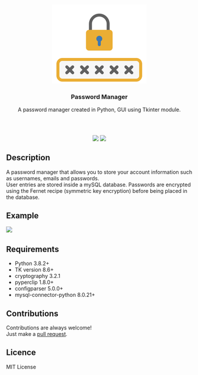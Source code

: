 <p align="center">
<img src="images/lock.png" width="256" height="213"/><br/>
<h3 align="center">Password Manager</h3>
<p align="center">A password manager created in Python, GUI using Tkinter module.</p>
<h2></h2>
</p>
<br />

<p align="center">
<a href="../../issues"><img src="https://img.shields.io/github/issues/aminbeigi/Password-Manager.svg?style=flat-square" /></a>
<a href="../../pulls"><img src="https://img.shields.io/github/issues-pr/aminbeigi/Password-Manager.svg?style=flat-square" /></a> 
</p>

## Description
A password manager that allows you to store your account information such as usernames, emails and passwords.  
User entries are stored inside a mySQL database. Passwords are encrypted using the Fernet recipe (symmetric key encryption)
before being placed in the database.

## Example
![](https://i.imgur.com/KdrfvE6.gif)

## Requirements
* Python 3.8.2+
* TK version 8.6+
* cryptography 3.2.1
* pyperclip 1.8.0+
* configparser 5.0.0+
* mysql-connector-python 8.0.21+

## Contributions
Contributions are always welcome!  
Just make a [pull request](../../pulls).
## Licence
MIT License
